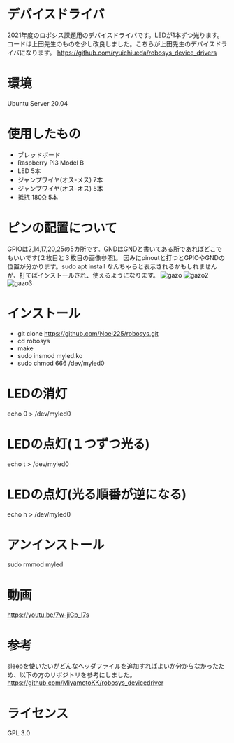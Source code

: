 # デバイスドライバ
2021年度のロボシス課題用のデバイスドライバです。LEDが1本ずつ光ります。コードは上田先生のものを少し改良しました。こちらが上田先生のデバイスドライバになります。
https://github.com/ryuichiueda/robosys_device_drivers
# 環境
Ubuntu Server 20.04
# 使用したもの
- ブレッドボード
- Raspberry Pi3 Model B
- LED 5本
- ジャンプワイヤ(オス-メス) 7本
- ジャンプワイヤ(オス-オス) 5本
- 抵抗 180Ω 5本
# ピンの配置について
GPIOは2,14,17,20,25の5カ所です。GNDはGNDと書いてある所であればどこでもいいです(２枚目と３枚目の画像参照)。
因みにpinoutと打つとGPIOやGNDの位置が分かります。sudo apt install なんちゃらと表示されるかもしれませんが、打てばインストールされ、使えるようになります。
![gazo](https://user-images.githubusercontent.com/92023120/148549805-f329cfae-7e3b-4912-a2ec-6390b1c87caf.jpeg)
![gazo2](https://user-images.githubusercontent.com/92023120/148550883-4543dee5-f4ca-43c7-addb-c00687eeb756.png)
![gazo3](https://user-images.githubusercontent.com/92023120/148550502-96d559d2-27ef-40c4-814e-8fe3a09c8758.png)
# インストール
- git clone https://github.com/Noel225/robosys.git
- cd robosys
- make
- sudo insmod myled.ko
- sudo chmod 666 /dev/myled0
# LEDの消灯
echo 0 > /dev/myled0
# LEDの点灯(１つずつ光る)
echo t > /dev/myled0
# LEDの点灯(光る順番が逆になる)
echo h > /dev/myled0
# アンインストール
sudo rmmod myled

# 動画
https://youtu.be/7w-jiCp_I7s

# 参考
sleepを使いたいがどんなヘッダファイルを追加すればよいか分からなかったため、以下の方のリポジトリを参考にしました。
https://github.com/MiyamotoKK/robosys_devicedriver

# ライセンス
GPL 3.0
